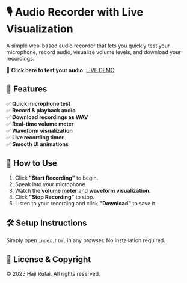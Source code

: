 # 🎙️ Audio Recorder with Live Visualization

A simple web-based audio recorder that lets you quickly test your microphone, record audio, visualize volume levels, and download your recordings.

🔗 **Click here to test your audio:** [LIVE DEMO](https://github.io/hajirufai/audio-recorder)

## 🌟 Features
✅ **Quick microphone test**  
✅ **Record & playback audio**  
✅ **Download recordings as WAV**  
✅ **Real-time volume meter**  
✅ **Waveform visualization**  
✅ **Live recording timer**  
✅ **Smooth UI animations**  


## 🚀 How to Use
1. Click **"Start Recording"** to begin.  
2. Speak into your microphone.  
3. Watch the **volume meter** and **waveform visualization**.  
4. Click **"Stop Recording"** to stop.  
5. Listen to your recording and click **"Download"** to save it.

## 🛠️ Setup Instructions
Simply open `index.html` in any browser. No installation required.

## 📝 License & Copyright
© 2025 Haji Rufai. All rights reserved.

